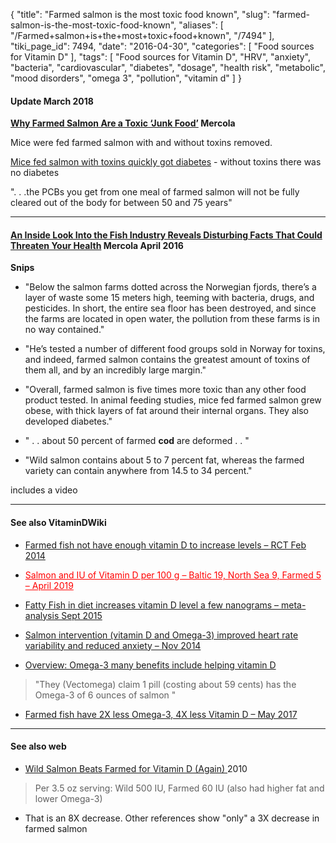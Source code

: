 {
    "title": "Farmed salmon is the most toxic food known",
    "slug": "farmed-salmon-is-the-most-toxic-food-known",
    "aliases": [
        "/Farmed+salmon+is+the+most+toxic+food+known",
        "/7494"
    ],
    "tiki_page_id": 7494,
    "date": "2016-04-30",
    "categories": [
        "Food sources for Vitamin D"
    ],
    "tags": [
        "Food sources for Vitamin D",
        "HRV",
        "anxiety",
        "bacteria",
        "cardiovascular",
        "diabetes",
        "dosage",
        "health risk",
        "metabolic",
        "mood disorders",
        "omega 3",
        "pollution",
        "vitamin d"
    ]
}


#### Update March 2018

 **[Why Farmed Salmon Are a Toxic ‘Junk Food’](https://articles.mercola.com/sites/articles/archive/2018/03/24/why-farmed-salmon-are-toxic.aspx?utm_source=dnl&utm_medium=email&utm_content=art1&utm_campaign=20180324Z1_UCM&et_cid=DM200215&et_rid=255027766) Mercola** 

Mice were fed farmed salmon with and without toxins removed.

[Mice fed salmon with toxins quickly got diabetes](https://www.huffingtonpost.com/dr-walter-crinnion/salmon-diabetes_b_1332820.html) - without toxins there was no diabetes

". . .the PCBs you get from one meal of farmed salmon will not be fully cleared out of the body for between 50 and 75 years"

---

#### [An Inside Look Into the Fish Industry Reveals Disturbing Facts That Could Threaten Your Health](http://articles.mercola.com/sites/articles/archive/2016/04/30/salmon-fish-farming.aspx?utm_source=dnl&utm_medium=email&utm_content=art1&utm_campaign=20160430Z1&et_cid=DM104129&et_rid=1464985068) Mercola April 2016

 **Snips** 

* "Below the salmon farms dotted across the Norwegian fjords, there’s a layer of waste some 15 meters high, teeming with bacteria, drugs, and pesticides. In short, the entire sea floor has been destroyed, and since the farms are located in open water, the pollution from these farms is in no way contained."

* "He’s tested a number of different food groups sold in Norway for toxins, and indeed, farmed salmon contains the greatest amount of toxins of them all, and by an incredibly large margin."

* "Overall, farmed salmon is five times more toxic than any other food product tested. In animal feeding studies, mice fed farmed salmon grew obese, with thick layers of fat around their internal organs. They also developed diabetes."

* " . . about 50 percent of farmed  **cod**  are deformed . . "

* "Wild salmon contains about 5 to 7 percent fat, whereas the farmed variety can contain anywhere from 14.5 to 34 percent."

includes a video

---

#### See also VitaminDWiki

* [Farmed fish not have enough vitamin D to increase levels – RCT Feb 2014](/posts/farmed-fish-not-have-enough-vitamin-d-to-increase-levels-rct)

* <a href="/posts/salmon-and-iu-of-vitamin-d-per-100-g-baltic-19-north-sea-9-farmed-5" style="color: red; text-decoration: underline;" title="This post/category does not exist yet: Salmon and IU of Vitamin D per 100 g – Baltic 19, North Sea 9, Farmed 5 – April 2019">Salmon and IU of Vitamin D per 100 g – Baltic 19, North Sea 9, Farmed 5 – April 2019</a>

* [Fatty Fish in diet increases vitamin D level a few nanograms – meta-analysis Sept 2015](/posts/fatty-fish-in-diet-increases-vitamin-d-level-a-few-nanograms-meta-analysis)

* [Salmon intervention (vitamin D and Omega-3) improved heart rate variability and reduced anxiety – Nov 2014](/posts/salmon-intervention-vitamin-d-and-omega-3-improved-heart-rate-variability-and-reduced-anxiety)

* [Overview: Omega-3 many benefits include helping vitamin D](/posts/overview-omega-3-many-benefits-include-helping-vitamin-d)

> "They (Vectomega) claim 1 pill (costing about 59 cents) has the Omega-3 of 6 ounces of salmon "

* [Farmed fish have 2X less Omega-3, 4X less Vitamin D – May 2017](/posts/farmed-fish-have-2x-less-omega-3-4x-less-vitamin-d)

---

#### See also web

* [Wild Salmon Beats Farmed for Vitamin D (Again) ](https://www.vitalchoice.com/article/wild-salmon-beats-farmed-for-vitamin-d-again?utm_referrer=https%3A%2F%2Fwww.google.com%2F) 2010

> Per 3.5 oz serving: Wild 500 IU, Farmed  60 IU (also had higher fat and lower Omega-3)

* That is an 8X decrease.  Other references show "only" a 3X decrease in farmed salmon